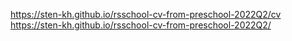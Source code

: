 https://sten-kh.github.io/rsschool-cv-from-preschool-2022Q2/cv
https://sten-kh.github.io/rsschool-cv-from-preschool-2022Q2/
